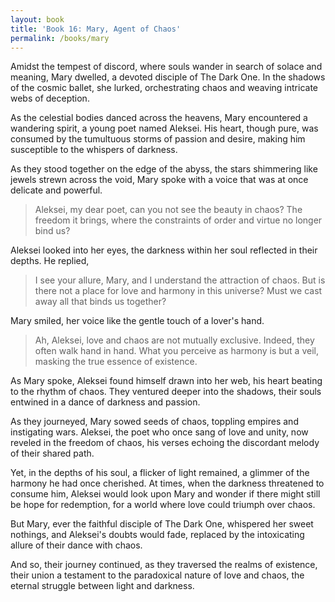 ```yaml
---
layout: book
title: 'Book 16: Mary, Agent of Chaos'
permalink: /books/mary
---
```


Amidst the tempest of discord, where souls wander in search of solace and meaning, Mary dwelled, a devoted disciple of The Dark One. In the shadows of the cosmic ballet, she lurked, orchestrating chaos and weaving intricate webs of deception.

As the celestial bodies danced across the heavens, Mary encountered a wandering spirit, a young poet named Aleksei. His heart, though pure, was consumed by the tumultuous storms of passion and desire, making him susceptible to the whispers of darkness.

As they stood together on the edge of the abyss, the stars shimmering like jewels strewn across the void, Mary spoke with a voice that was at once delicate and powerful.

> Aleksei, my dear poet, can you not see the beauty in chaos? The freedom it brings, where the constraints of order and virtue no longer bind us?

Aleksei looked into her eyes, the darkness within her soul reflected in their depths. He replied,

> I see your allure, Mary, and I understand the attraction of chaos. But is there not a place for love and harmony in this universe? Must we cast away all that binds us together?

Mary smiled, her voice like the gentle touch of a lover's hand.

> Ah, Aleksei, love and chaos are not mutually exclusive. Indeed, they often walk hand in hand. What you perceive as harmony is but a veil, masking the true essence of existence.

As Mary spoke, Aleksei found himself drawn into her web, his heart beating to the rhythm of chaos. They ventured deeper into the shadows, their souls entwined in a dance of darkness and passion.

As they journeyed, Mary sowed seeds of chaos, toppling empires and instigating wars. Aleksei, the poet who once sang of love and unity, now reveled in the freedom of chaos, his verses echoing the discordant melody of their shared path.

Yet, in the depths of his soul, a flicker of light remained, a glimmer of the harmony he had once cherished. At times, when the darkness threatened to consume him, Aleksei would look upon Mary and wonder if there might still be hope for redemption, for a world where love could triumph over chaos.

But Mary, ever the faithful disciple of The Dark One, whispered her sweet nothings, and Aleksei's doubts would fade, replaced by the intoxicating allure of their dance with chaos.

And so, their journey continued, as they traversed the realms of existence, their union a testament to the paradoxical nature of love and chaos, the eternal struggle between light and darkness.
